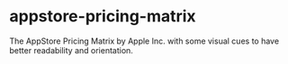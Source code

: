 # appstore-pricing-matrix
The AppStore Pricing Matrix by Apple Inc. with some visual cues to have better readability and orientation.
